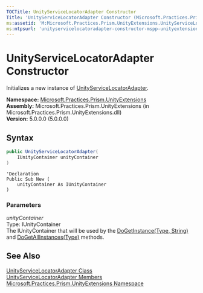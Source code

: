 ```yaml
---
TOCTitle: UnityServiceLocatorAdapter Constructor
Title: 'UnityServiceLocatorAdapter Constructor (Microsoft.Practices.Prism.UnityExtensions)'
ms:assetid: 'M:Microsoft.Practices.Prism.UnityExtensions.UnityServiceLocatorAdapter.\#ctor(Microsoft.Practices.Unity.IUnityContainer)'
ms:mtpsurl: 'unityservicelocatoradapter-constructor-mspp-unityextensions.md'
---
```


# UnityServiceLocatorAdapter Constructor

Initializes a new instance of [UnityServiceLocatorAdapter](/patterns-practices/reference/unityservicelocatoradapter-class-mspp-unityextensions).

**Namespace:** [Microsoft.Practices.Prism.UnityExtensions](/patterns-practices/reference/mspp-unityextensions-namespace)  
**Assembly:** Microsoft.Practices.Prism.UnityExtensions (in Microsoft.Practices.Prism.UnityExtensions.dll)  
**Version:** 5.0.0.0 (5.0.0.0)

## Syntax

```C#
public UnityServiceLocatorAdapter(
	IUnityContainer unityContainer
)
```
```VB
'Declaration
Public Sub New ( 
	unityContainer As IUnityContainer
)
```

### Parameters

*unityContainer*  
Type: IUnityContainer  
The IUnityContainer that will be used by the [DoGetInstance(Type, String)](/patterns-practices/reference/unityservicelocatoradapter-dogetinstance-method-mspp-unityextensions) and [DoGetAllInstances(Type)](/patterns-practices/reference/unityservicelocatoradapter-dogetallinstances-method-mspp-unityextensions) methods.

## See Also

[UnityServiceLocatorAdapter Class](/patterns-practices/reference/unityservicelocatoradapter-class-mspp-unityextensions)  
[UnityServiceLocatorAdapter Members](/patterns-practices/reference/unityservicelocatoradapter-members-mspp-unityextensions)  
[Microsoft.Practices.Prism.UnityExtensions Namespace](/patterns-practices/reference/mspp-unityextensions-namespace)  